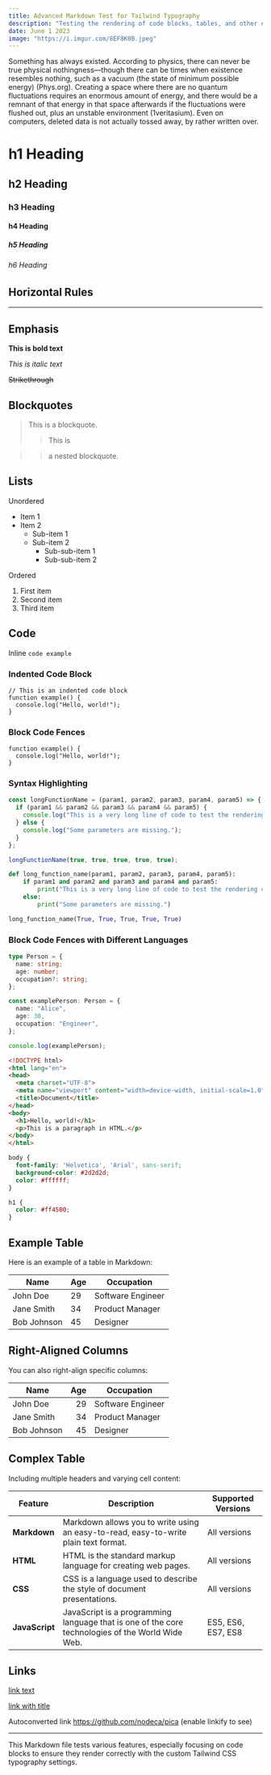 ```yaml
---
title: Advanced Markdown Test for Tailwind Typography
description: "Testing the rendering of code blocks, tables, and other elements with custom Tailwind CSS typography."
date: June 1 2023
image: "https://i.imgur.com/8EF8K0B.jpeg"
---
```


Something has always existed. According to physics, there can never be true physical nothingness—though there can be times when existence resembles nothing, such as a vacuum (the state of minimum possible energy) (Phys.org). Creating a space where there are no quantum fluctuations requires an enormous amount of energy, and there would be a remnant of that energy in that space afterwards if the fluctuations were flushed out, plus an unstable environment (1veritasium). Even on computers, deleted data is not actually tossed away, by rather written over.

# h1 Heading

## h2 Heading

### h3 Heading

#### h4 Heading

##### h5 Heading

###### h6 Heading

## Horizontal Rules

---

## Emphasis

**This is bold text**

_This is italic text_

~~Strikethrough~~

## Blockquotes

> This is a blockquote.
>
> > This is

> > a nested blockquote.

## Lists

Unordered

- Item 1
- Item 2
  - Sub-item 1
  - Sub-item 2
    - Sub-sub-item 1
    - Sub-sub-item 2

Ordered

1. First item
2. Second item
3. Third item

## Code

Inline `code example`

### Indented Code Block

    // This is an indented code block
    function example() {
      console.log("Hello, world!");
    }

### Block Code Fences

```
function example() {
  console.log("Hello, world!");
}
```

### Syntax Highlighting

```js
const longFunctionName = (param1, param2, param3, param4, param5) => {
  if (param1 && param2 && param3 && param4 && param5) {
    console.log("This is a very long line of code to test the rendering capabilities of the custom Tailwind Typography settings. We want to ensure that even long lines of code are displayed correctly and do not overflow or cause any layout issues in the rendered output.");
  } else {
    console.log("Some parameters are missing.");
  }
};

longFunctionName(true, true, true, true, true);
```

```python
def long_function_name(param1, param2, param3, param4, param5):
    if param1 and param2 and param3 and param4 and param5:
        print("This is a very long line of code to test the rendering capabilities of the custom Tailwind Typography settings. We want to ensure that even long lines of code are displayed correctly and do not overflow or cause any layout issues in the rendered output.")
    else:
        print("Some parameters are missing.")

long_function_name(True, True, True, True, True)
```

### Block Code Fences with Different Languages

```ts
type Person = {
  name: string;
  age: number;
  occupation?: string;
};

const examplePerson: Person = {
  name: "Alice",
  age: 30,
  occupation: "Engineer",
};

console.log(examplePerson);
```

```html
<!DOCTYPE html>
<html lang="en">
<head>
  <meta charset="UTF-8">
  <meta name="viewport" content="width=device-width, initial-scale=1.0">
  <title>Document</title>
</head>
<body>
  <h1>Hello, world!</h1>
  <p>This is a paragraph in HTML.</p>
</body>
</html>
```

```css
body {
  font-family: 'Helvetica', 'Arial', sans-serif;
  background-color: #2d2d2d;
  color: #ffffff;
}

h1 {
  color: #ff4500;
}
```

## Example Table

Here is an example of a table in Markdown:

| Name      | Age | Occupation        |
| --------- | --- | ----------------- |
| John Doe  | 29  | Software Engineer |
| Jane Smith| 34  | Product Manager   |
| Bob Johnson | 45 | Designer          |

## Right-Aligned Columns

You can also right-align specific columns:

| Name      |       Age | Occupation        |
| --------- | --------: | ----------------- |
| John Doe  |       29  | Software Engineer |
| Jane Smith|       34  | Product Manager   |
| Bob Johnson |     45  | Designer          |

## Complex Table

Including multiple headers and varying cell content:

| Feature       | Description                                                  | Supported Versions       |
| ------------- | ------------------------------------------------------------ | ------------------------ |
| **Markdown**  | Markdown allows you to write using an easy-to-read, easy-to-write plain text format. | All versions             |
| **HTML**      | HTML is the standard markup language for creating web pages. | All versions             |
| **CSS**       | CSS is a language used to describe the style of document presentations. | All versions             |
| **JavaScript**| JavaScript is a programming language that is one of the core technologies of the World Wide Web. | ES5, ES6, ES7, ES8       |

## Links

[link text](http://dev.nodeca.com)

[link with title](http://nodeca.github.io/pica/demo/ "title text!")

Autoconverted link https://github.com/nodeca/pica (enable linkify to see)

---

This Markdown file tests various features, especially focusing on code blocks to ensure they render correctly with the custom Tailwind CSS typography settings.